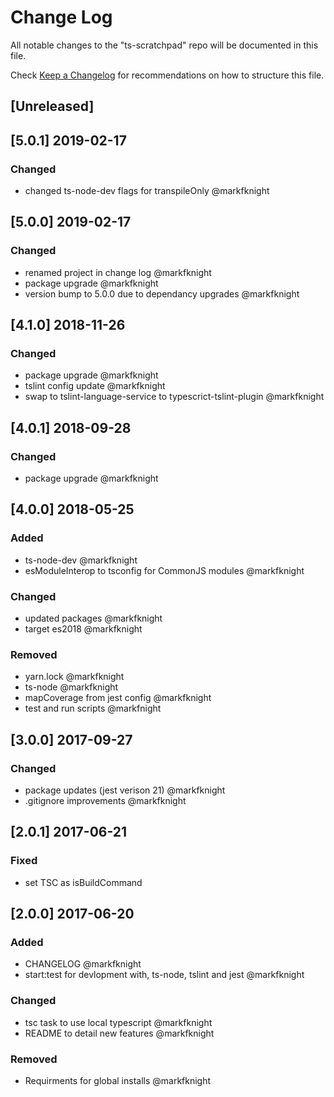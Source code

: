 # Change Log
All notable changes to the "ts-scratchpad" repo will be documented in this file.

Check [Keep a Changelog](http://keepachangelog.com/) for recommendations on how to structure this file.

## [Unreleased]

## [5.0.1] 2019-02-17
### Changed
- changed ts-node-dev flags for transpileOnly @markfknight

## [5.0.0] 2019-02-17
### Changed
- renamed project in change log @markfknight
- package upgrade @markfknight
- version bump to 5.0.0 due to dependancy upgrades @markfknight

## [4.1.0] 2018-11-26
### Changed
- package upgrade @markfknight
- tslint config update @markfknight
- swap to tslint-language-service to typescrict-tslint-plugin @markfknight

## [4.0.1] 2018-09-28
### Changed
- package upgrade @markfknight

## [4.0.0] 2018-05-25
### Added
- ts-node-dev @markfknight
- esModuleInterop to tsconfig for CommonJS modules @markfknight

### Changed
- updated packages @markfknight
- target es2018 @markfknight

### Removed
- yarn.lock @markfknight
- ts-node @markfknight
- mapCoverage from jest config @markfknight
- test and run scripts @markfnight

## [3.0.0] 2017-09-27
### Changed
- package updates (jest verison 21) @markfknight
- .gitignore improvements @markfknight

## [2.0.1] 2017-06-21
### Fixed
- set TSC as isBuildCommand

## [2.0.0] 2017-06-20
### Added
- CHANGELOG @markfknight
- start:test for devlopment with, ts-node, tslint and jest @markfknight

### Changed
- tsc task to use local typescript @markfknight
- README to detail new features @markfknight

### Removed
- Requirments for global installs @markfknight